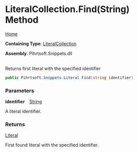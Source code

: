 # LiteralCollection\.Find\(String\) Method

[Home](../../../../README.md)

**Containing Type**: [LiteralCollection](../README.md)

**Assembly**: Pihrtsoft\.Snippets\.dll

\
Returns first literal with the specified identifier

```csharp
public Pihrtsoft.Snippets.Literal Find(string identifier)
```

### Parameters

**identifier** &ensp; [String](https://docs.microsoft.com/en-us/dotnet/api/system.string)

A literal identifier\.

### Returns

[Literal](../../Literal/README.md)

First found literal with the specified identifier\.